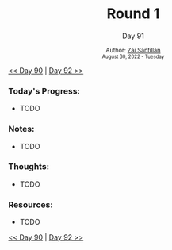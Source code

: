<div align="center">
  <h1>Round 1</h1>
  <p>Day 91</p>
  <sub>
    Author: <a href="https://github.com/plskz" target="_blank">Zai Santillan</a>
    <br>
    <small>August 30, 2022 - Tuesday</small>
  </sub>
</div>

[<< Day 90](day090.md) | [Day 92 >>](day092.md)

### Today's Progress:

- TODO

### Notes:

- TODO

### Thoughts:

- TODO

### Resources:

- TODO

[<< Day 90](day090.md) | [Day 92 >>](day092.md)
